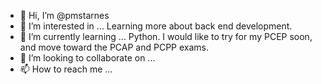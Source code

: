- 👋 Hi, I’m @pmstarnes
- 👀 I’m interested in ... Learning more about back end development.
- 🌱 I’m currently learning ... Python. I would like to try for my PCEP soon, and move toward the PCAP and PCPP exams. 
- 💞️ I’m looking to collaborate on ...
- 📫 How to reach me ...

<!---
pmstarnes/pmstarnes is a ✨ special ✨ repository because its `README.md` (this file) appears on your GitHub profile.
You can click the Preview link to take a look at your changes.
--->
